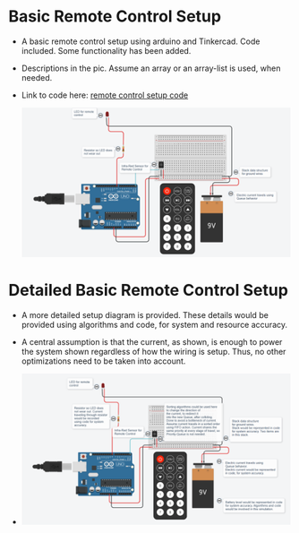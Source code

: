 # Basic Remote Control Setup

- A basic remote control setup using arduino and Tinkercad. Code included. Some functionality has been added.
- Descriptions in the pic. Assume an array or an array-list is used, when needed.
- Link to code here: [remote control setup code](https://github.com/edorejel/robotics/blob/main/basic_remote_control_setup/remote_control_setup_code.cpp)

  ![basic remote control setup](https://github.com/edorejel/robotics/blob/main/basic_remote_control_setup/Screenshot%202024-11-27%20003256.png)

# Detailed Basic Remote Control Setup

- A more detailed setup diagram is provided. These details would be provided using algorithms and code, for system and resource accuracy.
- A central assumption is that the current, as shown, is enough to power the system shown regardless of how the wiring is setup. Thus, no other optimizations need to be taken into account.
  

- ![detailed basic remote control setup](https://github.com/edorejel/robotics/blob/main/basic_remote_control_setup/Screenshot%202024-11-27%20120835.png)

